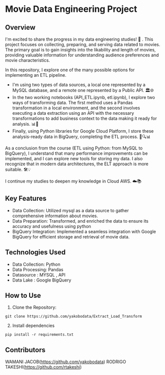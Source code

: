 # Movie Data Engineering Project
## Overview
I'm excited to share the progress in my data engineering studies! 🚀 .
This project focuses on collecting, preparing, and serving data related to movies. The primary goal is to gain insights into the likability and length of movies, providing valuable information for understanding audience preferences and movie characteristics.


In this repository, I explore one of the many possible options for implementing an ETL pipeline.

- I'm using two types of data sources, a local one represented by a MySQL database, and a remote one represented by a Public API. 🏛️🌐
- In the two working notebooks (API_ETL.ipynb, etl.ipynb), I explore two ways of transforming data. The first method uses a Pandas transformation in a local environment, and the second involves executing a data extraction using an API with the necessary transformations to add business context to the data making it ready for analysis. 📊🔄
- Finally, using Python libraries for Google Cloud Platform, I store these analysis-ready data in BigQuery, completing the ETL process. 🐍🔍📊

As a conclusion from the course (ETL using Python: from MySQL to BigQuery), I understand that many performance improvements can be implemented, and I can explore new tools for storing my data. I also recognize that in modern data architectures, the ELT approach is more suitable. 🛠️💡

I continue my studies to deepen my knowledge in Cloud AWS. ☁️📚

## Key Features
- Data Collection: Utilized mysql as a  data source to gather comprehensive information about movies.
- Data Preparation:  Transformed, and enriched the data to ensure its accuracy and usefulness using python
- BigQuery Integration: Implemented a seamless integration with Google BigQuery for efficient storage and retrieval of movie data.


## Technologies Used
- Data Collection: Python
- Data Processing: Pandas
- Datasource : MYSQL , API
- Data Lake : Google BigQuery


## How to Use 
1. Clone the Repository:
```
git clone https://github.com/yakobodata/Extract_Load_Transform
```

2. Install dependencies
```
pip install -r requirements.txt
```

## Contributors
WAMANI JACOB(https://github.com/yakobodata)
RODRIGO TAKESHI(https://github.com/rtakeshi)
